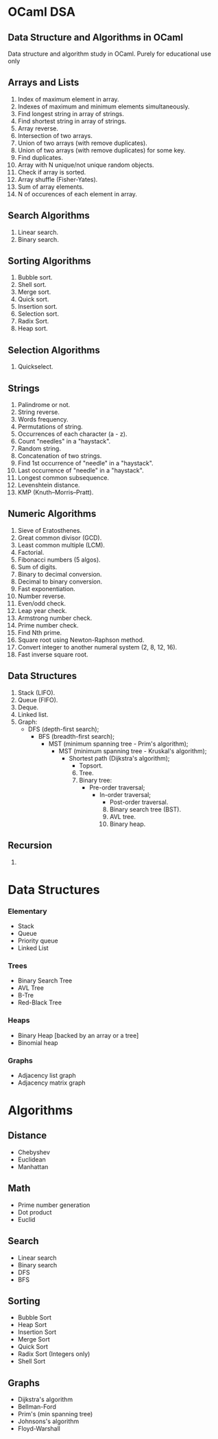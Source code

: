 # OCaml DSA

## Data Structure and Algorithms in OCaml

Data structure and algorithm study in OCaml. Purely for educational use only

Arrays and Lists
----------------------

1. Index of maximum element in array.
2. Indexes of maximum and minimum elements simultaneously.
3. Find longest string in array of strings.
4. Find shortest string in array of strings.
5. Array reverse.
6. Intersection of two arrays.
7. Union of two arrays (with remove duplicates).
8. Union of two arrays (with remove duplicates) for some key.
9. Find duplicates.
10. Array with N unique/not unique random objects.
11. Check if array is sorted.
12. Array shuffle (Fisher-Yates).
13. Sum of array elements.
14. N of occurences of each element in array.

Search Algorithms
-----------------
1. Linear search.
2. Binary search.

Sorting Algorithms
------------------
1. Bubble sort.
2. Shell sort.
3. Merge sort.
4. Quick sort.
5. Insertion sort.
6. Selection sort.
7. Radix Sort.
8. Heap sort.

Selection Algorithms
--------------------
1. Quickselect.

Strings
-------
1. Palindrome or not.
2. String reverse.
3. Words frequency.
4. Permutations of string.
5. Occurrences of each character (a - z).
6. Count "needles" in a "haystack".
7. Random string.
8. Concatenation of two strings.
9. Find 1st occurrence of "needle" in a "haystack".
10. Last occurrence of "needle" in a "haystack".
11. Longest common subsequence.
12. Levenshtein distance.
13. KMP (Knuth–Morris–Pratt).

Numeric Algorithms
------------------
1. Sieve of Eratosthenes.
2. Great common divisor (GCD).
3. Least common multiple (LCM).
4. Factorial.
5. Fibonacci numbers (5 algos).
6. Sum of digits.
7. Binary to decimal conversion.
8. Decimal to binary conversion.
9. Fast exponentiation.
10. Number reverse.
11. Even/odd check.
12. Leap year check.
13. Armstrong number check.
14. Prime number check.
15. Find Nth prime.
17. Square root using Newton-Raphson method.
18. Convert integer to another numeral system (2, 8, 12, 16).
19. Fast inverse square root.

Data Structures
---------------
1. Stack (LIFO).
2. Queue (FIFO).
3. Deque.
4. Linked list.
5. Graph:
    - DFS (depth-first search);
	    - BFS (breadth-first search);
		    - MST (minimum spanning tree - Prim's algorithm);
			    - MST (minimum spanning tree - Kruskal's algorithm);
				    - Shortest path (Dijkstra's algorithm);
					    - Topsort.
						6. Tree.
						7. Binary tree:
						    - Pre-order traversal;
							    - In-order traversal;
								    - Post-order traversal.
									8. Binary search tree (BST).
									9. AVL tree.
									10. Binary heap.

Recursion
---------
1.

# Data Structures

### Elementary

+ Stack
+ Queue
+ Priority queue
+ Linked List

### Trees

+ Binary Search Tree
+ AVL Tree
+ B-Tre
+ Red-Black Tree

### Heaps

+ Binary Heap [backed by an array or a tree]
+ Binomial heap

### Graphs

+ Adjacency list graph
+ Adjacency matrix graph

# Algorithms

## Distance

+ Chebyshev
+ Euclidean
+ Manhattan

## Math

+ Prime number generation
+ Dot product
+ Euclid

## Search

+ Linear search
+ Binary search
+ DFS
+ BFS

## Sorting

+ Bubble Sort
+ Heap Sort
+ Insertion Sort
+ Merge Sort
+ Quick Sort
+ Radix Sort (Integers only)
+ Shell Sort

## Graphs

+ Dijkstra's algorithm
+ Bellman-Ford
+ Prim's (min spanning tree)
+ Johnsons's algorithm
+ Floyd-Warshall
